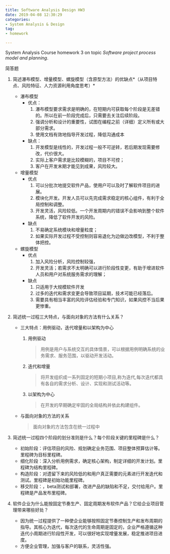 ```yaml
---
title: Software Analysis Design HW3
date: 2019-04-08 12:30:29
categories:
- System Analysis & Design
tag:
- homework

---
```




System Analysis Course homework 3 on topic *Software project process model and planning*.



简答题

1. 简述瀑布模型、增量模型、螺旋模型（含原型方法）的优缺点*（从项目特点、风险特征、人力资源利用角度思考）*
   - 瀑布模型
     - 优点：
       1. 瀑布模型要求需求是明确的，在短期内可获取每个阶段是无差错的。所以在前一阶段完成后，只需要去关注后续阶段。
       2. 强调分析和设计的重要性，试图在编程之前（详细）定义所有或大部分需求。
       3. 使用文档有效地指导开发过程，降低沟通成本
     - 缺点：
       1. 开发模型是线性的，开发过程一般不可逆转，若后期发现需要修改，代价很大。
       2. 实际上客户需求是比较模糊的，项目不可控；
       3. 客户在开发末期才能见到成果，风险较大。
   - 增量模型
     - 优点
       1. 可以分批次地提交软件产品，使用户可以及时了解软件项目的进展。
       2. 模块化开发。开发人员可以先完成需求稳定的核心组件，有利于全局控制和调整。
       3. 开发灵活，风险较低。一个开发周期内的错误不会影响到整个软件系统，降低了软件开发的风险。
     - 缺点
       1. 不易确定系统模块和增量粒度；
       2. 如果实际开发过程不受控制则容易退化为边做边改模型，不利于整体把控。
   - 螺旋模型
     - 优点
       1. 加入风险分析，风险控制较强，
       2. 开发灵活；若需求不太明确可以进行阶段性变更，有助于增进软件人员和用户对系统服务需求的理解；
     - 缺点
       1. 只适用于大规模软件开发
       2. 过多的迭代和需求变更会导致项目延期，技术可能已经落后。
       3. 需要具有相当丰富的风险评估经验和专门知识，如果风控不当后果更惨重。



2. 简述统一过程三大特点，与面向对象的方法有什么关系？

   - 三大特点：用例驱动，迭代增量和以架构为中心

     1. 用例驱动

        > 用例是用户与系统交互的具体情景，可以根据用例明确系统的业务需求、服务范围，以驱动开发活动。

     2. 迭代和增量

        > 将开发组织成一系列固定的短期小项目,称为迭代,每次迭代都具有各自的需求分析、设计、实现和测试活动等。

     3. 以架构为中心

        > 在开发的早期确定牢固的全局结构并依此构建组件。

   - 与面向对象的方法的关系

     > 面向对象的方法包含在统一过程中

3. 简述统一过程四个阶段的划分准则是什么？每个阶段关键的里程碑是什么？

   - 初始阶段：评估项目的风险、规划确定业务范围、项目整体预算估计等。里程碑为目标里程碑。
   - 细化阶段：深入分析用例需求，确定核心架构，制定详细的开发计划。里程碑为结构里程碑。
   - 构造阶段：对遗留下来的风险低的和用户真正需要的元素进行开发迭代和测试。里程碑是初始功能里程碑。
   - 移交阶段：，beta测试和部署，改进产品的缺陷和不足，交付给用户。里程碑是产品发布里程碑。

4. 软件企业为什么能按固定节奏生产、固定周期发布软件产品？它给企业项目管理带来哪些好处？

   - 因为统一过程提供了一种使企业能够按照固定节奏控制生产和发布周期的指导。其核心为迭代，每次迭代的生命周期是固定的，企业严格遵循这种迭代小周期进行阶段性开发，可以很好地实现增量发展，稳定推进项目进度。
   - 方便企业管理，加强与客户的联系，灵活性强。


